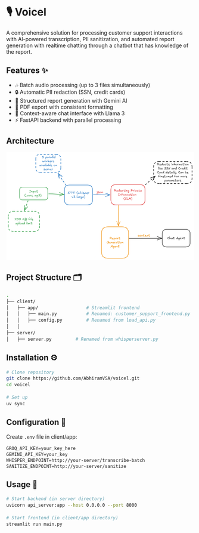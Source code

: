 # 🎙️ Voicel

A comprehensive solution for processing customer support interactions with AI-powered transcription, PII sanitization, and automated report generation with realtime chatting through a chatbot that has knowledge of the report.


## Features ✨
- 🎶 Batch audio processing (up to 3 files simultaneously)
- 🔒 Automatic PII redaction (SSN, credit cards)
- 📄 Structured report generation with Gemini AI
- 📁 PDF export with consistent formatting
- 💬 Context-aware chat interface with Llama 3
- ⚡ FastAPI backend with parallel processing


## Architecture
![Diagram](assets/arc.png)


## Project Structure 🗂️
```bash
.
├── client/
│   ├── app/                  # Streamlit frontend
│   │   ├── main.py           # Renamed: customer_support_frontend.py
│   │   ├── config.py         # Renamed from load_api.py
│   │
├── server/
│   ├── server.py         # Renamed from whisperserver.py


```

## Installation ⚙️
```bash
# Clone repository
git clone https://github.com/AbhiramVSA/voicel.git
cd voicel

# Set up
uv sync

```

## Configuration 🔧
Create `.env` file in client/app:
```env
GROQ_API_KEY=your_key_here
GEMINI_API_KEY=your_key
WHISPER_ENDPOINT=http://your-server/transcribe-batch
SANITIZE_ENDPOINT=http://your-server/sanitize
```

## Usage 🚀
```bash
# Start backend (in server directory)
uvicorn api_server:app --host 0.0.0.0 --port 8000

# Start frontend (in client/app directory)
streamlit run main.py
```




